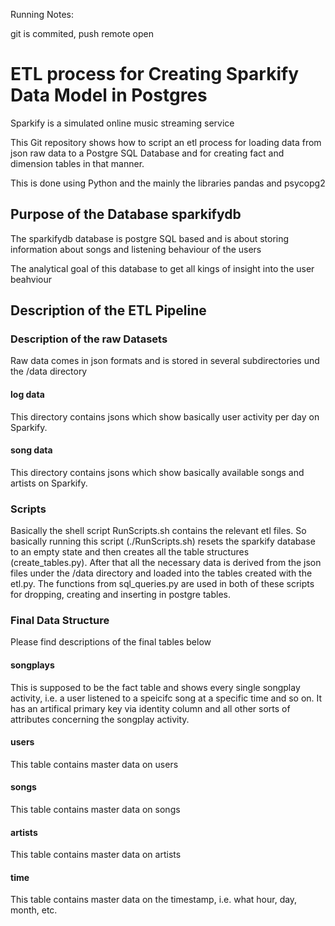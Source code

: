 Running Notes:

git is commited, push remote open

<h1>ETL process for Creating Sparkify Data Model in Postgres</h1>

<p> Sparkify is a simulated online music streaming service </p>

<p>This Git repository shows how to script an etl process for loading data from json raw data to a Postgre SQL Database and for creating fact and dimension tables in that manner.</p>

<p>This is done using Python and the mainly the libraries pandas and psycopg2</p>


<h2>Purpose of the Database sparkifydb</h2>
<p> The sparkifydb database is postgre SQL based and is about storing information about songs and listening behaviour of the users </p>
<p> The analytical goal of this database to get all kings of insight into the user beahviour </p>

<h2>Description of the ETL Pipeline</h2>

<h3>Description of the raw Datasets</h3>
<p>Raw data comes in json formats and is stored in several subdirectories und the /data directory</p>

<h4>log data</h4>
<p>This directory contains jsons which show basically user activity per day on Sparkify.</p>

<h4>song data</h4>
<p>This directory contains jsons which show basically available songs and artists on Sparkify.</p>

<h3>Scripts</h3>
<p>Basically the shell script RunScripts.sh contains the relevant etl files. So basically running this script (./RunScripts.sh) resets the sparkify database to an empty state and then creates all the table structures (create_tables.py). After that all the necessary data is derived from the json files under the /data directory and loaded into the tables created with the etl.py. The functions from sql_queries.py are used in both of these scripts for dropping, creating and inserting in postgre tables.</p>

<h3>Final Data Structure</h3>
<p>Please find descriptions of the final tables below</p>

<h4>songplays</h4>
<p>This is supposed to be the fact table and shows every single songplay activity, i.e. a user listened to a speicifc song at a specific time and so on. It has an artifical primary key via identity column and all other sorts of attributes concerning the songplay activity.</p>

<h4>users</h4>
<p>This table contains master data on users</p>

<h4>songs</h4>
<p>This table contains master data on songs</p>

<h4>artists</h4>
<p>This table contains master data on artists</p>

<h4>time</h4>
<p>This table contains master data on the timestamp, i.e. what hour, day, month, etc.</p>
